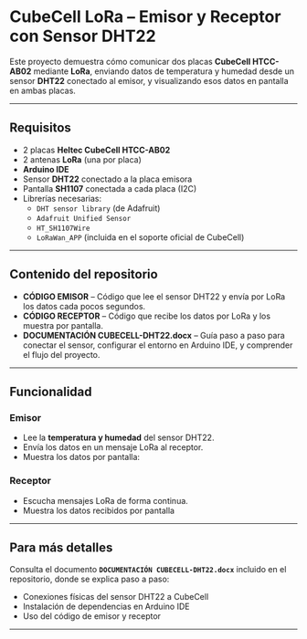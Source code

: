 # CubeCell LoRa – Emisor y Receptor con Sensor DHT22

Este proyecto demuestra cómo comunicar dos placas **CubeCell HTCC-AB02** mediante **LoRa**, enviando datos de temperatura y humedad desde un sensor **DHT22** conectado al emisor, y visualizando esos datos en pantalla en ambas placas.

---

## Requisitos

- 2 placas **Heltec CubeCell HTCC-AB02**
- 2 antenas **LoRa** (una por placa)
- **Arduino IDE**
- Sensor **DHT22** conectado a la placa emisora
- Pantalla **SH1107** conectada a cada placa (I2C)
- Librerías necesarias:
  - `DHT sensor library` (de Adafruit)
  - `Adafruit Unified Sensor`
  - `HT_SH1107Wire`
  - `LoRaWan_APP` (incluida en el soporte oficial de CubeCell)

---

## Contenido del repositorio

- **CÓDIGO EMISOR** – Código que lee el sensor DHT22 y envía por LoRa los datos cada pocos segundos.
- **CÓDIGO RECEPTOR** – Código que recibe los datos por LoRa y los muestra por pantalla.
- **DOCUMENTACIÓN CUBECELL-DHT22.docx** – Guía paso a paso para conectar el sensor, configurar el entorno en Arduino IDE, y comprender el flujo del proyecto.

---

## Funcionalidad

### Emisor

- Lee la **temperatura y humedad** del sensor DHT22.
- Envía los datos en un mensaje LoRa al receptor.
- Muestra los datos por pantalla:

### Receptor

- Escucha mensajes LoRa de forma continua.
- Muestra los datos recibidos por pantalla

---

## Para más detalles

Consulta el documento **`DOCUMENTACIÓN CUBECELL-DHT22.docx`** incluido en el repositorio, donde se explica paso a paso:

- Conexiones físicas del sensor DHT22 a CubeCell
- Instalación de dependencias en Arduino IDE
- Uso del código de emisor y receptor

---
